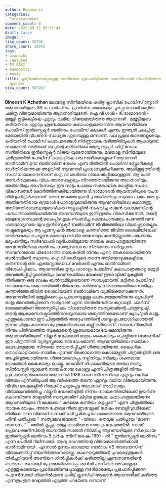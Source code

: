 ```yaml
---
author: Beaumaris
categories:
- Entertainment
comment_count: 0
date: 2022-09-12 02:31:43
draft: false
image: ''
like_count: 35796
share_count: 14042
tags:
- avanazhi
- Featured
- IV SASI
- mammootty
- movie
title: പൃഥ്വിരാജിനെപ്പോലുള്ള നടൻമാരെ പ്രചോദിപ്പിക്കുന്ന റഫറൻസായി നിലനിൽക്കുന്ന കൾട്ട്
  ക്ലാസിക്
view_count: 567957
---
```


**Bineesh K Achuthan** മലയാള സിനിമയിലെ കൾട്ട് ക്ലാസിക് പോലീസ് സ്റ്റോറി ആവനാഴിയുടെ 36-ാം വാർഷികം. പ്രദർശന ശാലകളെ പൂരപ്പറമ്പാക്കി മാറ്റിയ ചരിത്ര വിജയമായിരുന്നു ആവനാഴിയുടേത്. ഐ വി ശശി - ടി.ദാമോദരൻ - മമ്മൂട്ടി കൂട്ട്കെട്ടിലെ ഏറ്റവും വലിയ വിജയമായിരുന്നു ആവനാഴി . മമ്മൂട്ടിയുടെ കരിയറിലെ ഏറ്റവും ശ്രദ്ധേയമായ കഥാപാത്രമായിരുന്നു ആവനാഴിയിലെ പോലീസ് ഇൻസ്പെക്ടർ ബൽറാം. പോലീസ് കഥകൾ എന്നും ഇന്ത്യൻ ചലച്ചിത്ര മേഖലയിൽ വിപണന സാധ്യത ഏറെയുള്ള ഒന്നാണ്. പല പ്രമുഖ താരങ്ങളുടെയും കരിയറിൽ പോലീസ് കഥാപാരങ്ങൾ നിർണ്ണായക വഴിത്തിരിവുകൾ ആകാറുണ്ട്. സാക്ഷാൽ അമിതാഭ് ബച്ചന്റെ കരിയറിലെ ആദ്യ സൂപ്പർ ഹിറ്റ് വേഷം സൻജീറിലെ ഇൻസ്പെക്ടർ വിജയ് യുടേതായിരുന്നു. മലയാള സിനിമയുടെ ചരിത്രത്തിൽ പോലീസ് കഥകളിലെ ഒരു നാഴികക്കല്ലാണ് ആവനാഴി. ബൽറാമിന് മുമ്പ് ബൽറാമിന് ശേഷം എന്ന രീതിയിൽ പോലീസ് സ്റ്റോറികളെ വേർതിരിക്കത്തക്ക അളവിൽ ആവനാഴി പ്രാധാന്യമർഹിക്കുന്നു. ആൾക്കൂട്ടത്തിന്റെ സംവിധായകനെന്നാണ് ഐ.വി.ശശിയെ വിശേഷിപ്പിക്കാറുള്ളത്. ആ പേര് അന്വർത്ഥമാക്കും വിധം താരബാഹുല്യം നിറഞ്ഞതായിരുന്നു ആവനാഴിയും. അങ്ങാടിയും അഹിംസയും ഈ നാടും പോലെ സമകാലിക രാഷ്ട്രീയ സംഭവ വികാസങ്ങൾ കോർത്തിണക്കിയായിരുന്നു ടി.ദാമോദരൻ ആവനാഴിയുടെ രചന നിർവ്വഹിച്ചിരിക്കുന്നത്. ഭരണകൂടത്തെ ഗ്രസിച്ച അഴിമതിയും സ്വജന പക്ഷപാതവും അതിനെതിരായ ഒറ്റയാൾ പോരാട്ടവുമായിരുന്നു ആവനാഴിയിലെ കഥാതന്തു. അടിയന്തിരാവസ്ഥയുടെ ഭീകര നാളുകളിൽ സംഭവിച്ച രാജൻ വധക്കേസിന്റെ പശ്ചാത്തലത്തിലായിരുന്നു അവനാഴിയുടെ ഇതിവ്രത്തം വികസിക്കുന്നത്. തന്റെ മേലുദ്യോഗസ്ഥന്റെ കൈപ്പിഴ മൂലം സംഭവിച്ച കൊലപാതക്കുറ്റം പേറേണ്ടി വന്ന ഹതഭാഗ്യനായ യുവ ഇൻസ്പെക്ടർ ബൽറാമിന് ജീവിതത്തിലെ വിലപ്പെട്ടതെല്ലാം നഷ്ടമാവുകയും ആ ഫ്രസ്ട്രേഷൻ അയാളെ കുത്തഴിഞ്ഞ ജീവിത ശൈലിയിലേക്ക് നയിക്കുകയും ചെയ്യുന്നു.മലയാള സിനിമ അന്നോളം കണ്ടിട്ടില്ലാത്ത പരുക്കനും മദ്യപാനിയും സർവോപരി വ്യഭിചാരിയുമായ നായക കഥാപാത്രമായിരുന്നു അവനാഴിയിലെ ബൽറാം. സത്യസന്ധനും നീതിമാനും സർവ്വഗുണ സമ്പന്നനുമായ ധീരോദാത്ത നായകരിൽ നിന്നും ഏറെ അകലെയായിരുന്നു ബൽറാമിന്റെ സ്ഥാനം. ഐ വി ശശിയുടെ തന്നെ അടിയൊഴുക്കുകളിലെ കരുണന്റെ ഒരു എക്സ്റ്റെൻഡഡ് വേർഷൻ എന്നും ബൽറാമിനെ വിശേഷിപ്പിക്കാം. ആവനാഴിക്കു മുമ്പും ധാരാളം പോലീസ് കഥാപാത്രങ്ങളെ മമ്മൂട്ടി അവതരിപ്പിച്ചിട്ടുണ്ടെങ്കിലും യവനികയിലെ ജേക്കബ് ഈരാളിക്ക് മുകളിൽ നിൽക്കുന്ന ഒരു വേഷം ബൽറാമിലൂടെയാണ് സാധ്യമായത്. മറ്റിതര പോലീസ് നായകരേപോലെ അഴിമതി വിരുദ്ധനും കർത്തവ്യ നിരതനുമായിരുന്നെങ്കിലും കുത്തഴിഞ്ഞ ജീവിത ശൈലിയാണ് ബൽറാമിനെ വ്യതിരിക്തനാക്കുന്നത്. അവനാഴിയിൽ മമ്മൂട്ടിക്കൊപ്പം പ്രാധാന്യമുള്ള കഥാപാത്രമായിരുന്നു ക്യാപ്റ്റൻ രാജു അവതരിപ്പിക്കുന്ന സത്യരാജ് എന്ന അന്തർദേശീയ കുറ്റവാളി. ചാൾസ് ശോഭരാജിനെ അനുസ്മരിപ്പിക്കും വിധമായിരുന്നു സത്യരാജിന്റെ പാത്രസൃഷ്ടി. തന്റെ ആകാരസൗഷ്ഠവത്തിനനുസൃതമായ ശബ്ദത്തിനുടമയാണ് ക്യാപ്റ്റൻ രാജു. എന്തുകൊണ്ടോ ഈ ചിത്രത്തിൽ അദ്ദേഹത്തിന്റെ ശബ്ദം ഉപയോഗിക്കാത്തത് ഇന്നാ ചിത്രം കാണുന്ന പ്രേക്ഷകർക്കൊരു കല്ല് കടിയാണ്. നായക നിരയിൽ നിന്നും പിൻവാങ്ങിയ സുകുമാരന്റെ ശ്രദ്ധേയമായ വേഷമായിരുന്നു ആവനാഴിയിലേത്. വില്ലൻ വേഷങ്ങൾ മാത്രം കൈകാര്യം ചെയ്തിരുന്ന ജോണിക്ക് ഈ ചിത്രത്തിൽ വ്യത്യസ്തമായ ഒരു വേഷമാണ്. ആവനാഴിയിലെ നായികാ കഥാപാത്രമായ സീതയെ അവതരിപ്പിച്ചത് ഗീതയായിരുന്നു. ലൈംഗിക തൊഴിലാളിയായ നായിക എന്നത് അക്കാലത്തെ കൊമ്മേഴ്സൽ ചിത്രങ്ങളിൽ ഒരു അപൂർവ്വതയായിരുന്നു. ഗീതയോടൊപ്പം നളിനിയും സീമയും ശക്തമായ വേഷങ്ങൾ കൈകാര്യം ചെയ്തു. ഗോവിന്ദ് നിഹലാനിയുടെ അത്ഥ സത്യ, സിൽവസ്റ്റർ സ്റ്റാലൺ നായകനായ കോബ്ര എന്നീ ചിത്രങ്ങളിൽ നിന്നും പ്രചോദനമുൾക്കൊണ്ട ആവനാഴി 1986 ഓണ സീസണിലെ ഏറ്റവും വലിയ വിജയം എന്നതിലുപരി ആ വർഷത്തെ തന്നെ ഏറ്റവും വലിയ വിജയമായിരുന്നു. വിവിധ ഭാഷകളിൽ റീമേക്ക് ചെയ്യപ്പെട്ട ആവനാഴി അവിടെയും വിജയമാവർത്തിച്ചു. വില്ലൻ വേഷങ്ങളിൽ നിന്നും നായകനിരയിലേക്ക് ഉയർന്നു കൊണ്ടിരുന്ന വേളയിൽ സത്യരാജിന് കിട്ടിയ ഉജ്ജ്വല കഥാപാത്രമായിരുന്നു ആവനാഴിയുടെ റീ മേക്കായ " കടമൈ കന്നിയം കട്ടപ്പാട് " എന്ന ചിത്രത്തിലെ നായക വേഷം. അതേ പോലെ നീണ്ട ഇടവേളക്ക് ശേഷം ബോളിവുഡിലേക്ക് തിരികെ വന്ന വിനോദ് ഖന്നക്ക് ലഭിച്ച മികച്ച വേഷമായിരുന്നു ആവനാഴിയുടെ ഹിന്ദി പതിപ്പായ " സത്യമേവ ജയതെ " -യിലെ . തെലുങ്ക് പതിപ്പായ "മരണ ശാസനം " - ത്തിൽ കൃഷ്ണം രാജു വായിരുന്നു നായക വേഷത്തിൽ. സാജ് പ്രൊഡക്ഷൻസിന്റെ ബാനറിൽ സാജൻ നിർമ്മിച്ച ആവനാഴിയുടെ സീക്വലായ ഇൻസ്പെക്ടർ ബൽറാം 5 വർഷ ന്നിന് ശേഷം 1991 - ൽ " ഇൻസ്പെക്ടർ ബൽറാം " എന്ന പേരിൽ റിലീസായി. ആദ്യ ഭാഗത്തിന്റെ വിജയമാവർത്തിക്കാൻ ബൽറാമിനായി . എന്നാൽ മൂന്നാം ഭാഗമായ ബൽറാം VS താരാദാസിന് വിജയക്കുതിപ്പ് നിലനിർത്താനായില്ല. കാലഘട്ടത്തിന്റെ ചുവരെഴുത്തുകൾ തിരിച്ചറിയാൻ അണിയറ ശിൽപ്പികൾക്ക് കഴിഞ്ഞില്ല എന്നതാണതിന്റെ കാരണം. മലയാളി പ്രേക്ഷകർക്കൊപ്പം രൺജി പണിക്കർ അടക്കമുള്ള എഴുത്തുകാരെയും പ്രഥ്വിരാജിനേപ്പോലുള്ള നടൻമാരെയും പ്രചോദിപ്പിക്കുന്ന റഫറൻസായി നിലനിൽക്കുന്ന കൾട്ട് ക്ലാസിക് ആകാൻ ആവനാഴിക്ക് കഴിഞ്ഞു എന്നതും ഈ വേളയിൽ എടുത്ത് പറയേണ്ട ഒന്നാണ്.